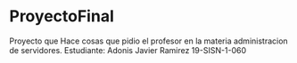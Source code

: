 # ProyectoFinal
Proyecto que Hace cosas que pidio el profesor en la materia administracion de servidores. Estudiante: Adonis Javier Ramirez 19-SISN-1-060
